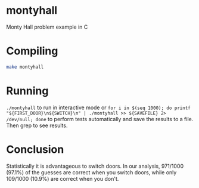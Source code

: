 # montyhall
Monty Hall problem example in C

# Compiling

```sh
make montyhall
```

# Running

`./montyhall` to run in interactive mode or `for i in $(seq 1000); do printf "${FIRST_DOOR}\n${SWITCH}\n" | ./montyhall >> ${SAVEFILE} 2> /dev/null; done` to perform tests automatically and save the results to a file. Then grep to see results.

# Conclusion

Statistically it is advantageous to switch doors. In our analysis, 971/1000 (97.1%) of the guesses are correct when you switch doors, while only 109/1000 (10.9%) are correct when you don't.

